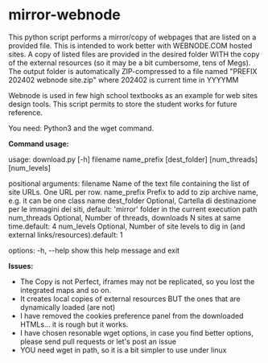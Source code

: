 # mirror-webnode
This python script performs a mirror/copy of webpages that are listed on a provided file. This is intended to work better with WEBNODE.COM hosted sites. A copy of listed files are provided in the desired folder WITH the copy of the external resources (so it may be a bit cumbersome, tens of Megs).
The output folder is automatically ZIP-compressed to a file named "PREFIX 202402 webnode site.zip" where 202402 is current time in YYYYMM

Webnode is used in few high school textbooks as an example for web sites design tools. This script permits to store the student works for future reference.

You need: Python3 and the wget command. 

**Command usage:**

usage: download.py [-h] filename name_prefix [dest_folder] [num_threads] [num_levels]

positional arguments:
  filename     Name of the text file containing the list of site URLs. One URL per row.
  name_prefix  Prefix to add to zip archive name, e.g. it can be one
               class name
  dest_folder  Optional, Cartella di destinazione per le immagini dei siti,
               default: 'mirror' folder in the current execution path
  num_threads  Optional, Number of threads, downloads N sites at same
               time.default: 4
  num_levels   Optional, Number of site levels to dig in (and external
               links/resources).default: 1

options:
  -h, --help   show this help message and exit

**Issues:**
- The Copy is not Perfect, iframes may not be replicated, so you lost the integrated maps and so on.
- It creates local copies of external resources BUT the ones that are dynamically loaded (are not)
- I have removed the cookies preference panel from the downloaded HTMLs... it is rough but it works.
- I have chosen resonable wget options, in case you find better options, please send pull requests or let's post an issue
- YOU need wget in path, so it is a bit simpler to use under linux
